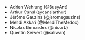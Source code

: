 - Adrien Wehrung (@BusyAnt)
- Arthur Canal (@canalarthur)
- Jérôme Gauzins (@jeromegauzins)
- Mehdi Akkari (@MehdiTheMedoc)
- Nicolas Bernardes (@nicorb)
- Quentin Seiwert (@saliwan)
